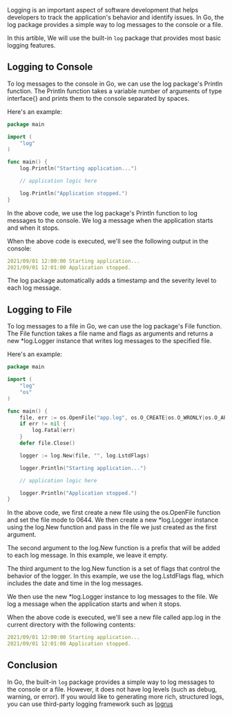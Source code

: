 Logging is an important aspect of software development that helps developers to track the application's behavior and identify issues. In Go, the log package provides a simple way to log messages to the console or a file.

In this artible, We will use the built-in `log` package that provides most basic logging features.



Logging to Console
-----------------

To log messages to the console in Go, we can use the log package's Println function. The Println function takes a variable number of arguments of type interface{} and prints them to the console separated by spaces.

Here's an example:


```go
package main

import (
    "log"
)

func main() {
    log.Println("Starting application...")

    // application logic here

    log.Println("Application stopped.")
}
```

In the above code, we use the log package's Println function to log messages to the console. We log a message when the application starts and when it stops.

When the above code is executed, we'll see the following output in the console:

```yaml
2021/09/01 12:00:00 Starting application...
2021/09/01 12:01:00 Application stopped.
```


The log package automatically adds a timestamp and the severity level to each log message.

Logging to File
---------------

To log messages to a file in Go, we can use the log package's File function. The File function takes a file name and flags as arguments and returns a new *log.Logger instance that writes log messages to the specified file.

Here's an example:

```go
package main

import (
    "log"
    "os"
)

func main() {
    file, err := os.OpenFile("app.log", os.O_CREATE|os.O_WRONLY|os.O_APPEND, 0644)
    if err != nil {
        log.Fatal(err)
    }
    defer file.Close()

    logger := log.New(file, "", log.LstdFlags)

    logger.Println("Starting application...")

    // application logic here

    logger.Println("Application stopped.")
}
```

In the above code, we first create a new file using the os.OpenFile function and set the file mode to 0644. We then create a new *log.Logger instance using the log.New function and pass in the file we just created as the first argument.

The second argument to the log.New function is a prefix that will be added to each log message. In this example, we leave it empty.

The third argument to the log.New function is a set of flags that control the behavior of the logger. In this example, we use the log.LstdFlags flag, which includes the date and time in the log messages.

We then use the new *log.Logger instance to log messages to the file. We log a message when the application starts and when it stops.

When the above code is executed, we'll see a new file called app.log in the current directory with the following contents:

```yaml
2021/09/01 12:00:00 Starting application...
2021/09/01 12:01:00 Application stopped.
```

Conclusion
---------


In Go, the built-in `log` package provides a simple way to log messages to the console or a file.
However, it does not have log levels (such as debug, warning, or error).
If you would like to generating more rich, structured logs, you can use third-party logging framework such as [logrus](https://github.com/Sirupsen/logrus)
